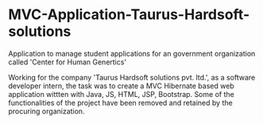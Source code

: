 # MVC-Application-Taurus-Hardsoft-solutions
Application to manage student applications for an government organization called 'Center for Human Genertics'

Working for the company 'Taurus Hardsoft solutions pvt. ltd.', as a software developer intern, the task was to create a MVC Hibernate based web application wittten with Java, JS, HTML, JSP, Bootstrap. Some of the functionalities of the project have been removed and retained by the procuring organization.
